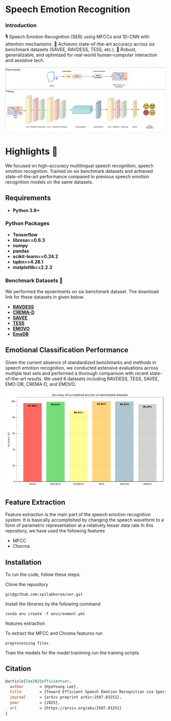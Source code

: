# Speech Emotion Recognition

### Introduction

🎙️ Speech Emotion Recognition (SER) using MFCCs and 1D-CNN with attention mechanisms.
🚀 Achieves state-of-the-art accuracy across six benchmark datasets (SAVEE, RAVDESS, TESS, etc.).
🧠 Robust, generalizable, and optimized for real-world human-computer interaction and assistive tech.


![](figure/archietecture.png?raw=true)

# Highlights 🎯
We focused on high-accuracy multilingual speech recognition, speech emotion recognition. Trained on six benchmark datasets and achieved state-of-the-art performance compared to previous speech emotion recognition models on the same datasets. 
## Requirements
- **Python 3.8+**
### Python Packages
- **Tensorflow**
- **librosa==0.6.3**
- **numpy**
- **pandas**
- **scikit-learn==0.24.2**
- **tqdm==4.28.1**
- **matplotlib==2.2.3**

### Benchmark Datasets 📝
We performed the epxeriments on six benchmark dataset. The download link for these datasets in given below. 
- [**RAVDESS**](https://www.kaggle.com/datasets/uwrfkaggler/ravdess-emotional-speech-audio)
- [**CREMA-D**](https://www.kaggle.com/datasets/ejlok1/cremad)
- [**SAVEE**](https://www.kaggle.com/datasets/ejlok1/surrey-audiovisual-expressed-emotion-savee)
- [**TESS**](https://www.kaggle.com/datasets/ejlok1/toronto-emotional-speech-set-tess)
- [**EMOVO**](https://www.kaggle.com/datasets/sourabhy/emovo-italian-ser-dataset)
- [**EmoDB**](https://www.kaggle.com/datasets/piyushagni5/berlin-database-of-emotional-speech-emodb)
  
## Emotional Classification Performance
Given the current absence of standardized benchmarks and methods in speech emotion recognition, we conducted extensive evaluations across multiple test sets and performed a thorough comparison with recent state-of-the-art results. We used 6 datasets including RAVDESS, TESS, SAVEE, EMO-DB, CREMA-D, and EMOVO.


![](figure/comparions_graph.png?raw=true)
## Feature Extraction
Feature extraction is the main part of the speech emotion recognition system. It is basically accomplished by changing the speech waveform to a form of parametric representation at a relatively lesser data rate
In this repository, we have used the following features
- MFCC
- Chorma
## Installation

To run the code, follow these steps:

Clone the repository 

```
git@github.com:spilabkorea/ser.git
```
Install the libraries by the following command
```
conda env create -f environment.yml
```
features extraction

To extract the MFCC and Chroma features run
```
preprocessing files
```
Train the models
for the model trainining run the training scripts
## Citation
```bibtex
@article{lee2025efficientser,
  author       = {HyeYoung Lee},
  title        = {Toward Efficient Speech Emotion Recognition via Spectral Learning and Attention},
  journal      = {arXiv preprint arXiv:2507.03251},
  year         = {2025},
  url          = {https://arxiv.org/abs/2507.03251}
}
